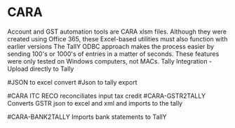 # CARA
Account and GST automation tools are CARA xlsm files. Although they were created using Office 365, these Excel-based utilities must also function with earlier versions
The TallY ODBC approach makes the process easier by sending 100's or 1000's of entries in a matter of seconds.
These features were only tested on Windows computers, not MACs.
Tally Integration - Upload directly to Tally

#JSON to excel convert
#Json to tally export

#CARA ITC RECO
reconciliates input tax credit
#CARA-GSTR2TALLY
Converts GSTR json to excel and xml and imports to the tally

#CARA-BANK2TALLY
Imports bank statements to TallY